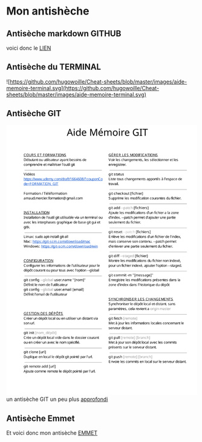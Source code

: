 # Mon antishèche

## Antisèche markdown GITHUB

voici donc le [LIEN](https://docs.github.com/en/github/writing-on-github/getting-started-with-writing-and-formatting-on-github/basic-writing-and-formatting-syntax)

## Antisèche du TERMINAL

![https://github.com/hugowoille/Cheat-sheets/blob/master/images/aide-memoire-terminal.svg](https://github.com/hugowoille/Cheat-sheets/blob/master/images/aide-memoire-terminal.svg)

## Antisèche GIT

![ceci est une image](https://github.com/hugowoille/Cheat-sheets/blob/master/images/aide_memoire_git.svg)
 un antisèche GIT un peu plus [approfondi](https://gist.github.com/aquelito/8596717)

## Antisèche Emmet

Et voici donc mon antisèche [EMMET](https://la-cascade.io/une-liste-de-raccourcis-emmet/)
